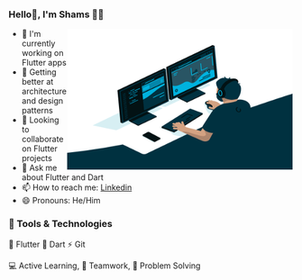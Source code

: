 ### Hello👋, I'm Shams 🙋‍♂️

<img align="right" alt="GIF" src="code.gif" width="400" height="250" />

- 🔭 I'm currently working on Flutter apps
- 🌱 Getting better at architecture and design patterns
- 👯 Looking to collaborate on Flutter projects
- 💬 Ask me about Flutter and Dart
- 📫 How to reach me: [Linkedin](https://www.linkedin.com/in/shamsalii/)
- 😄 Pronouns: He/Him

### 🔭 Tools & Technologies
💙 Flutter 📌 Dart ⚡ Git 


💻 Active Learning, 🤝 Teamwork, 👨‍ Problem Solving





